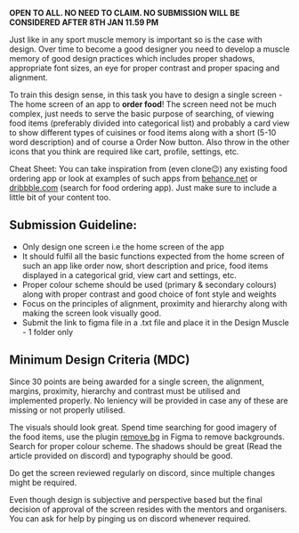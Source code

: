 **OPEN TO ALL. NO NEED TO CLAIM. NO SUBMISSION WILL BE CONSIDERED AFTER 8TH JAN 11.59 PM**

Just like in any sport muscle memory is important so is the case with design. Over time to become a good designer you need to develop a muscle memory of good design practices which includes proper shadows, appropriate font sizes, an eye for proper contrast and proper spacing and alignment.

To train this design sense, in this task you have to design a single screen - The home screen of an app to **order food**! The screen need not be much complex, just needs to serve the basic purpose of searching, of viewing food items (preferably divided into categorical list) and probably a card view to show different types of cuisines or food items along with a short (5-10 word description) and of course a Order Now button. Also throw in the other icons that you think are required like cart, profile, settings, etc. 

Cheat Sheet: You can take inspiration from (even clone😉) any existing food ordering app or look at examples of such apps from [behance.net](http://behance.net/) or [dribbble.com](http://dribbble.com/) (search for food ordering app). Just make sure to include a little bit of your content too.

## Submission Guideline:

- Only design one screen i.e the home screen of the app
- It should fulfil all the basic functions expected from the home screen of such an app like order now, short description and price, food items displayed in a categorical grid, view cart and settings, etc.
- Proper colour scheme should be used (primary & secondary colours) along with proper contrast and good choice of font style and weights
- Focus on the principles of alignment, proximity and hierarchy along with making the screen look visually good.
- Submit the link to figma file in a .txt file and place it in the Design Muscle - 1 folder only

## Minimum Design Criteria (MDC)

Since 30 points are being awarded for a single screen, the alignment, margins, proximity, hierarchy and contrast must be utilised and implemented properly. No leniency will be provided in case any of these are missing or not properly utilised.

The visuals should look great. Spend time searching for good imagery of the food items, use the plugin [remove.bg](http://remove.bg/) in Figma to remove backgrounds. Search for proper colour scheme. The shadows should be great (Read the article provided on discord) and typography should be good.

Do get the screen reviewed regularly on discord, since multiple changes might be required.

Even though design is subjective and perspective based but the final decision of approval of the screen resides with the mentors and organisers. You can ask for help by pinging us on discord whenever required.